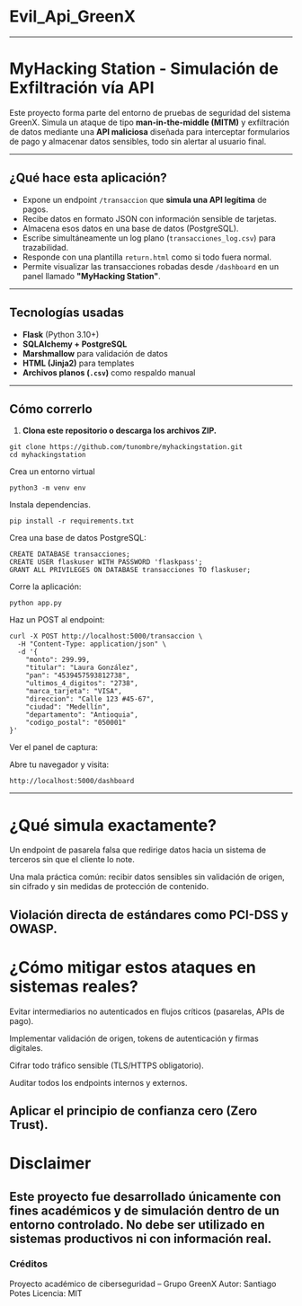 # Evil_Api_GreenX
---
#  MyHacking Station - Simulación de Exfiltración vía API

Este proyecto forma parte del entorno de pruebas de seguridad del sistema GreenX. Simula un ataque de tipo **man-in-the-middle (MITM)** y exfiltración de datos mediante una **API maliciosa** diseñada para interceptar formularios de pago y almacenar datos sensibles, todo sin alertar al usuario final.

---

##  ¿Qué hace esta aplicación?

- Expone un endpoint `/transaccion` que **simula una API legítima** de pagos.
- Recibe datos en formato JSON con información sensible de tarjetas.
- Almacena esos datos en una base de datos (PostgreSQL).
- Escribe simultáneamente un log plano (`transacciones_log.csv`) para trazabilidad.
- Responde con una plantilla `return.html` como si todo fuera normal.
- Permite visualizar las transacciones robadas desde `/dashboard` en un panel llamado **"MyHacking Station"**.

---

##  Tecnologías usadas

- **Flask** (Python 3.10+)
- **SQLAlchemy + PostgreSQL**
- **Marshmallow** para validación de datos
- **HTML (Jinja2)** para templates
- **Archivos planos (`.csv`)** como respaldo manual

---

## Cómo correrlo

1. **Clona este repositorio o descarga los archivos ZIP.**

```
git clone https://github.com/tunombre/myhackingstation.git
cd myhackingstation
```
Crea un entorno virtual
```
python3 -m venv env 
```
Instala dependencias.
```
pip install -r requirements.txt
```
Crea una base de datos PostgreSQL:

```
CREATE DATABASE transacciones;
CREATE USER flaskuser WITH PASSWORD 'flaskpass';
GRANT ALL PRIVILEGES ON DATABASE transacciones TO flaskuser;
```
Corre la aplicación:
```
python app.py
```
Haz un POST al endpoint:

```
curl -X POST http://localhost:5000/transaccion \
  -H "Content-Type: application/json" \
  -d '{
    "monto": 299.99,
    "titular": "Laura González",
    "pan": "4539457593812738",
    "ultimos_4_digitos": "2738",
    "marca_tarjeta": "VISA",
    "direccion": "Calle 123 #45-67",
    "ciudad": "Medellín",
    "departamento": "Antioquia",
    "codigo_postal": "050001"
}'
```
Ver el panel de captura:

Abre tu navegador y visita:
```
http://localhost:5000/dashboard
```
---
# ¿Qué simula exactamente?
Un endpoint de pasarela falsa que redirige datos hacia un sistema de terceros sin que el cliente lo note.

Una mala práctica común: recibir datos sensibles sin validación de origen, sin cifrado y sin medidas de protección de contenido.

Violación directa de estándares como PCI-DSS y OWASP.
---
# ¿Cómo mitigar estos ataques en sistemas reales?
Evitar intermediarios no autenticados en flujos críticos (pasarelas, APIs de pago).

Implementar validación de origen, tokens de autenticación y firmas digitales.

Cifrar todo tráfico sensible (TLS/HTTPS obligatorio).

Auditar todos los endpoints internos y externos.

Aplicar el principio de confianza cero (Zero Trust).
---
# Disclaimer
Este proyecto fue desarrollado únicamente con fines académicos y de simulación dentro de un entorno controlado. No debe ser utilizado en sistemas productivos ni con información real.
---
### Créditos
Proyecto académico de ciberseguridad – Grupo GreenX
Autor: Santiago Potes
Licencia: MIT 
